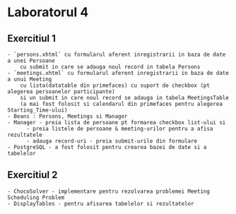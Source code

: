 # Laboratorul 4

## Exercitiul 1
	- `persons.xhtml` cu formularul aferent inregistrarii in baza de date a unei Persoane
		cu submit in care se adauga noul record in tabela Persons
	- `meetings.xhtml` cu formularul aferent inregistrarii in baza de date a unui Meeting
		cu lista(datatable din primefaces) cu suport de checkbox (pt alegerea persoanelor participante)
		si un submit in care noul record se adauga in tabela MeetingsTable
		(a mai fost folosit si calendarul din primefaces pentru alegerea Starting_Time-ului)
	- Beans : Persons, Meetings si Manager
	- Manager - preia lista de persoane pt formarea checkbox list-ului si 
		  - preia listele de persoane & meeting-urilor pentru a afisa rezultatele
		  - adauga record-uri - preia submit-urile din formulare
	- PostgreSQL - a fost folosit pentru crearea bazei de date si a tabelelor

## Exercitiul 2
	- ChocoSolver - implementare pentru rezolvarea problemei Meeting Scheduling Problem
	- DisplayTables - pentru afisarea tabelelor si rezultatelor 
